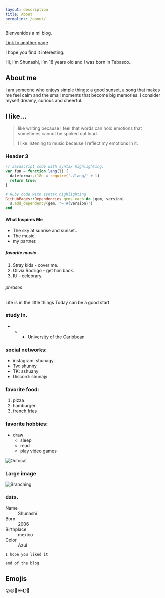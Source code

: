 ```yaml
---
layout: description
title: About
permalink: /about/
---
```


Bienvenidos a mi blog.

[Link to another page](https://250300683.me/about/)

I hope you find it interesting.

Hi, I'm Shunashi, I'm 18 years old and I was born in Tabasco..


## About me

I am someone who enjoys simple things: a good sunset, a song that makes me feel calm and the small moments that become big memories. I consider myself dreamy, curious and cheerful.

## I like...

> like writing because I feel that words can hold emotions that sometimes cannot be spoken out loud.
>
> I like listening to music because I reflect my emotions in it.

### Header 3

```js
// Javascript code with syntax highlighting.
var fun = function lang(l) {
  dateformat.i18n = require('./lang/' + l)
  return true;
}
```

```ruby
# Ruby code with syntax highlighting
GitHubPages::Dependencies.gems.each do |gem, version|
  s.add_dependency(gem, "= #{version}")
end
```

#### What Inspires Me

*   The sky at sunrise and sunset..
*   The music.
*   my partner.

##### favorite music

1.  Stray kids - cover me.
2.  Olivia Rodrigo - get him back.
3.  IU - celebrary.

###### phrases
 Life is in the little things
Today can be a good start

### study in.

* * * University of the Caribbean

### social networks:

*   instagram: shunagy
*   Tw: shunny
*   TK: sshuany
*   Discord: shunajy

###  favorite food:

1.  pizza
2.  hamburger
3.  french fries

### favorite hobbies:

- draw
  - sleep
   - read
   - play video games

![Octocat](https://github.githubassets.com/images/icons/emoji/octocat.png)

### Large image

![Branching](https://guides.github.com/activities/hello-world/branching.png)


### data.

<dl>
<dt>Name</dt>
<dd>Shunashi</dd>
<dt>Born</dt>
<dd>2006</dd>
<dt>Birthplace</dt>
<dd>mexico</dd>
<dt>Color</dt>
<dd>Azul</dd>
</dl>

```
I hope you liked it
```

```
end of the blog
```

## Emojis
😲😄💌☀️🌔💌
